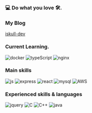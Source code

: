 ### 💻 Do what you love 🛠.
### My Blog
[iskull-dev](https://iskull-dev.tistory.com/)
### Current Learning. 
![docker](https://img.shields.io/badge/Docker-%232496ED?logo=Docker&logoColor=white)
![typeScript](https://img.shields.io/badge/TypeScript-%233178C6?logo=TypeScript&logoColor=white)
![nginx](https://img.shields.io/badge/nginx-%23009639?logo=nginx&logoColor=white)
### Main skills
![js](https://img.shields.io/badge/-java%20script-%23F7DF1E?logo=JavaScript&logoColor=black&logoWidth=20)
![express](https://img.shields.io/badge/-express-%23339933?logo=Express&logoWidth=20)
![react](https://img.shields.io/badge/-react-%2361DAFB?logo=React&logoWidth=20&logoColor=white)
![mysql](https://img.shields.io/badge/-mysql-%234479A1?logo=MySQL&logoColor=white&logoWidth=20)
![AWS](https://img.shields.io/badge/-AWS-%23232F3E?logo=Amazon%20AWS&logoWidth=20)  
  
### Experienced skills & languages
![jquery](https://img.shields.io/badge/-Jquery-%230769AD?logo=jQuery&logoWidth=20)
![C](https://img.shields.io/badge/-C-%23A8B9CC?logo=C&logoColor=white&logoWidth=20)
![C++](https://img.shields.io/badge/-C%2B%2B-%2300599C?logo=C++)
![java](https://img.shields.io/badge/-java-%23007396?logo=Java&logoWidth=20)
<!--
**skullkim/skullkim** is a ✨ _special_ ✨ repository because its `README.md` (this file) appears on your GitHub profile.
 [![Linkedin Badge](https://img.shields.io/badge/-LinkedIn-blue?style=flat-square&logo=Linkedin&logoColor=white&link=https://www.linkedin.com/in/seong-yun-byeon-8183a8113/)](https://www.linkedin.com/in/seong-yun-byeon-8183a8113/)
Here are some ideas to get you started:

- 🔭 I’m currently working on ...
- 🌱 I’m currently learning ...
- 👯 I’m looking to collaborate on ...
- 🤔 I’m looking for help with ...
- 💬 Ask me about ...
- 📫 How to reach me: ...
- 😄 Pronouns: ...
- ⚡ Fun fact: ...
-->
